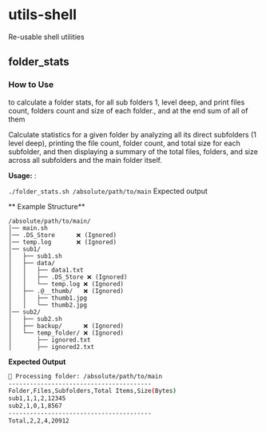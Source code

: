 # utils-shell
Re-usable shell utilities 

## folder_stats
### How to Use
to calculate a folder stats, for all sub folders 1, level deep, and print files count, folders count and size of each folder., and at the end sum of all of them


Calculate statistics for a given folder by analyzing all its direct subfolders (1 level deep), printing the file count, folder count, and total size for each subfolder, and then displaying a summary of the total files, folders, and size across all subfolders and the main folder itself.

**Usage:** : 

`./folder_stats.sh /absolute/path/to/main`
Expected output

** Example Structure**
```
/absolute/path/to/main/
│── main.sh
│── .DS_Store      ❌ (Ignored)
│── temp.log       ❌ (Ignored)
│── sub1/
│   ├── sub1.sh
│   ├── data/
│   │   ├── data1.txt
│   │   ├── .DS_Store ❌ (Ignored)
│   │   └── temp.log ❌ (Ignored)
│   ├── .@__thumb/   ❌ (Ignored)
│   │   ├── thumb1.jpg
│   │   └── thumb2.jpg
│── sub2/
│   ├── sub2.sh
│   ├── backup/      ❌ (Ignored)
│   └── temp_folder/ ❌ (Ignored)
│       ├── ignored.txt
│       ├── ignored2.txt
```

**Expected Output** 

```sh
📂 Processing folder: /absolute/path/to/main
----------------------------------------
Folder,Files,Subfolders,Total Items,Size(Bytes)
sub1,1,1,2,12345
sub2,1,0,1,8567
----------------------------------------
Total,2,2,4,20912
```
